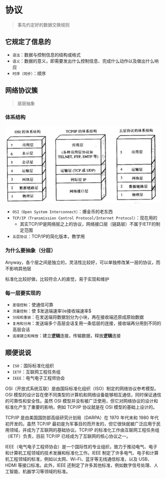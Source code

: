 ---
---

# 协议

>事先约定好的数据交换规则

## 它规定了信息的

+ `语法`：数据与控制信息的结构或格式
+ `语义`：数据的意义，即需要发出什么控制信息、完成什么动作以及做出什么响应
+ `时序（同步）`：顺序

## 网络协议簇

>层层抽象

### 体系结构

![体系结构](.src/体系结构.png)

+ `OSI（Open System Interconnect）`：爆金币的老东西
+ `TCP/IP（Transmission Control Protocol/Internet Protocol）`：现在用的
  + 其实TCP/IP是网络层之上的协议，网络接口层（链路层）不属于IETF的制定范围
+ `五层协议`：TCP/IP的简化版本，教学用

### 为什么要抽象（分层）

Anyway，各个层之间是独立的，灵活性比较好，可以单独修改某一层的协议，而不影响其他层

标准化比较好做，比较符合人的直觉，易于实现和维护

### 每一层要实现的

+ `差错控制`：使通信可靠
+ `流量控制`：使 $发送端速率\le接收端速率$
+ `分段和重装`：在发送端将数据划分为小块，再在接收端还原成原始数据
+ `复用和分用`：发送端多个高层会话复用一条低层的连接，接收端再分用到不同的高层会话
+ `连接建立和释放`：建立**逻辑**连接，传输数据，释放**逻辑**连接

## 顺便说说

+ `ISO`：国际标准化组织
+ `IETF`：互联网工程任务组
+ `IEEE`：电气电子工程师协会

OSI（开放式系统互联）是由国际标准化组织（ISO）制定的网络协议参考模型。OSI 模型的设计旨在使不同类型的计算机和网络设备能够相互通信，同时保证通信的可靠性和安全性。虽然 OSI 模型并没有被广泛使用，但它对网络协议的设计和标准化产生了重要的影响，例如 TCP/IP 协议就是在 OSI 模型的基础上设计的。

TCP/IP 是由美国国防部高级研究计划局（DARPA）在 1970 年代末和 1980 年代初开发的。虽然 TCP/IP 最初是为军事目的而开发的，但它很快就被广泛应用于民用领域，并成为了互联网的基础协议。TCP/IP 的标准化工作由互联网工程任务组（IETF）负责，目前 TCP/IP 已经成为了互联网的核心协议之一。

IEEE（电气电子工程师协会）是一个国际性的专业组织，致力于推动电气、电子和计算机工程领域的技术发展和标准化工作。IEEE 制定了许多电气、电子和计算机工程领域的标准，例如以太网、Wi-Fi、蓝牙等无线通信标准，以及 USB、HDMI 等接口标准。此外，IEEE 还制定了许多其他标准，例如数字信号处理、人工智能、机器学习等领域的标准。
